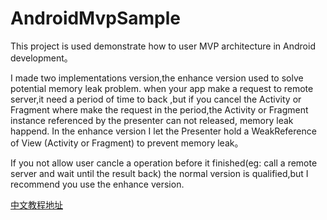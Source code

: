 # AndroidMvpSample
This project is used demonstrate how to user MVP architecture in Android development。

I made two implementations version,the enhance version used to solve potential memory leak problem.
when your app make a request to remote server,it need a period of time to back ,but if you cancel the Activity or Fragment where make the request in the period,the Activity or Fragment instance referenced by the presenter can not released, memory leak happend. In the enhance version I let the Presenter hold a WeakReference of View (Activity or Fragment) to prevent  memory leak。

If you not allow user cancle a operation before it finished(eg: call a remote server and wait until the result back)
the normal version is qualified,but I recommend you use the enhance version.

[中文教程地址](http://blog.csdn.net/shusheng0007/article/details/77726636 "中文教程地址")